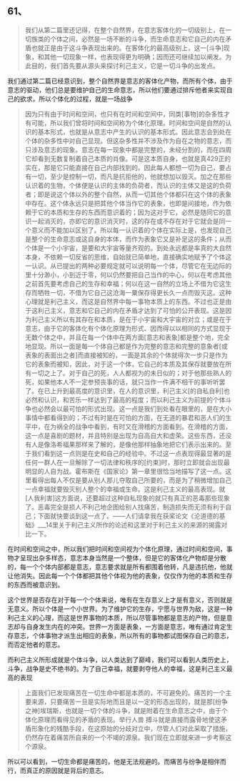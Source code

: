 <h2>61、</h2><blockquote data-pid="XtIWNu4C">我们从第二篇里还记得，在整个自然界，在意志客体化的一切级别上，在一切族类的个体之间，必然是一场不断的斗争，而生命意志和它自己的内在矛盾也就正是由于这斗争表现出来的。在客体化的最高级别上，这一[斗争]现象，和其他一切现象一样，也表现得更为明确；因而还可继续加以阐发。为此目的，我们首先要从源头来探讨利己主义，它是一切斗争的出发点。</blockquote><p data-pid="k6B0_fmZ">我们通过第二篇已经意识到，整个自然界是意志的客体化产物，而所有个体，由于意志的驱动，他们总是要维护自己的生命意志，所以他们要通过排斥他者来实现自己的欲求，所以个体化的过程，就是一场战争</p><blockquote data-pid="mLFjsZE1">因为只有由于时间和空间，也只有在时间和空间中，同类[事物]的杂多性才有可能，所以我们曾将时间和空间称为个体化原理。时间和空间是自然的认识的基本形式，也就是从意志中产生的认识的基本形式。因此意志会到处在个体的杂多性中对自己显现。但这杂多性并不涉及作为自在之物的意志，而只涉及意志的现象。意志在每一现象中都是完整的，未经分割的，而在四周它却看到无数复制着自己本质的肖像。可是这本质自身，也就是真429正的实在，那是它只能直接在自己内部找到的。因此每人都想一切为自己，要占有一切，至少是控制一切，而凡是抗拒他的，他就想加以毁灭。加之在那些认识着的生物，个体便是认识的主体的负荷者，而认识的主体又是这的负荷者；即是说这个体以外的整个自然，从而一切其他个体都只在这个体的表象中存在。这个体永远只是把其他个体当作它的表象，也即是间接地，作为依赖于它的本质和生存的东西而意识着的；因为这对于它，必然是随同它的意识一起消灭的，亦即它的意识消灭时，这的存在或不存在对于它就会是同一个意义而不能加以区别了。所以每一认识着的个体在实际上是，也发现自己是整个的生命意志或这自身的本体，而作为表象它又是补足这的条件；从而个体是一个小宇宙，是要和大宇宙等量齐观的。到处永远都是率真的大自然本身，不依赖一切反省的思维，自始就已简单地，直接确实地赋予了个体这一认识。从已提出的两种必要规定就可以说明每一个体，尽管它在无边际的里十分渺小，小到近于零，何以仍然要把自己当作的中心，何以在考虑其他之前首先要考虑自己的生存和幸福；何以在这一自然的立场上不借为它这生存而牺牲一切，不借为它自己这沧海一粟保存得更长久一点而毁灭这。这种心理就是利己主义，而这是自然界中每一事物本质上的东西。不过也正是由于这利己主义，意志和它自己的内在矛盾才达到了可怕的公开表现。这是因为利己主义所以有其存在和本质，是在于小宇宙和大宇宙的对立；或是在于意志，由于它的客体化有个体化原理为形式、因而得以以相同的方式显现于无数个体之中，并且在每一个体中在两方面[意志和表象]都是整个地，完全地显现。所以一面是每一个体自己都是作为完整的意志和完整的意象者[或表象的表面出之者]而直接被知的，一面是其余的个体就得次一步只是作为它的表象而被知，因此，对于这一个体，它自己的本质及其保存就要放在所有一切之上了。对于自己的死，人人都视为的未日似的；对于他那些熟人的死，如果他本人不一定参预丧事的话，就只当作一件满不相干的事听听罢了。在已上升到最高度的意识里，在人的意识里，利己主义[的自私自利]也必然和认识，和苦乐一样达到了最高的程度；而以利己主义为前提的个体斗争也必然会以最可怕的形式出现。这一点是我们到处看在眼里的，是在大小事情中都看得到的；不过有时是在可怕的方面，在无道的暴君和恶人们的生平中，在为祸全的战争中看到，有时又在滑稽的方面看到。在滑稽的方面，这一点是喜剧的题材，并且特别是出现为自高自大和虚荣。这些东西，还没有人是像洛希福果那样来了解的，是像他那样抽象地把它们表示出来的。至于我们看到这一点则是在史和自己的经验中。不过这一点表现得最显著的是任何一群人在一旦解除了一切法律和秩序的[约束]时，那时立即就会出现最明显的人自为战。霍布斯在《国家论》第一章里很恰当地描写了这一点。这里看得出每人不仅是要从别人那儿夺取自己所要的，而是为了稍微增加自己一点幸福就要毁灭别人整个的幸福或生命。这是利己主义的最高表现。就[人我利害]这方面说，还要超过这种自私现象的就只有真正的恶毒那些现象了。恶毒完全是损人不利己地企图给别人找痛苦，制造损失而无须有利于自己；下面就快要谈到这一点了。——人们请拿我在获桨论文《沦道德的基础》___14里关于利己主义所作的论述和这里对于利己主义的来源的揭露对比一下。</blockquote><p data-pid="VZMFCKpA">在时间和空间之中，所以我们把时间和空间视为个体化原理，通过时间和空间，事物才呈现出杂多样态，意志本身当然是一个整体，但是它的客体化产物却是分散的，每一个个体内部都是意志，意志要求就是所有都围着他转，凡是违抗他，他就让他消失。因此每一个个体都把其他个体视为他的表象，仅仅作为他的本质和生存的东西而被意识到。</p><p data-pid="mFCaXr4q">这个世界是否存在对于每一个个体来说，唯有在生存意义上才是有意义，否则就是无意义。所以个体是一个小世界。为了维护它的生存，宁愿与世界为敌，这是一种利己主义的心理，而这是世界事物的本质，所以尽管事物都是意志的产物，但是意志却与自身发生内在的冲突。世界一方面是表象，一方面是意志，唯有通过肯定生存意志，个体事物才派生出相应的表象，所以所有的事物都试图保存自己的意志，而否定他者的意志。</p><p data-pid="ie6CsQuT">而利己主义所形成就是个体斗争，以人类达到了巅峰，我们可以看到人类历史上，斗争，战争是史不绝书的。为了自己幸福，就要剥夺他人的幸福，这是利己主义最高的表现</p><blockquote data-pid="-qvPGDlw">上面我们已发现痛苦在一切生命中都是本质的，不可避免的。痛苦的一个主要来源，只要痛苦一旦是实际地而且是以一定的形态出现的，就是那[纷争之神]埃瑞斯，也就是一切个体的斗争，就是附着在生命意志之中，由于个体化原理而看得见的矛盾的表现。举行人兽 搏斗就是直接而露骨地使这矛盾形象化的残酷手段，在这原始的分歧对立中，尽管人们对此采取了措施，仍然存在着痛苦所自来的一个不竭的源泉。我们现在立即就来进一步考察这个源泉。</blockquote><p data-pid="KFWMCMDC">所以可以看到，一切生命都是痛苦的，他是无法规避的。而痛苦与纷争是相伴而行，而真正的原因就是背后的意志。</p><p></p><p></p>